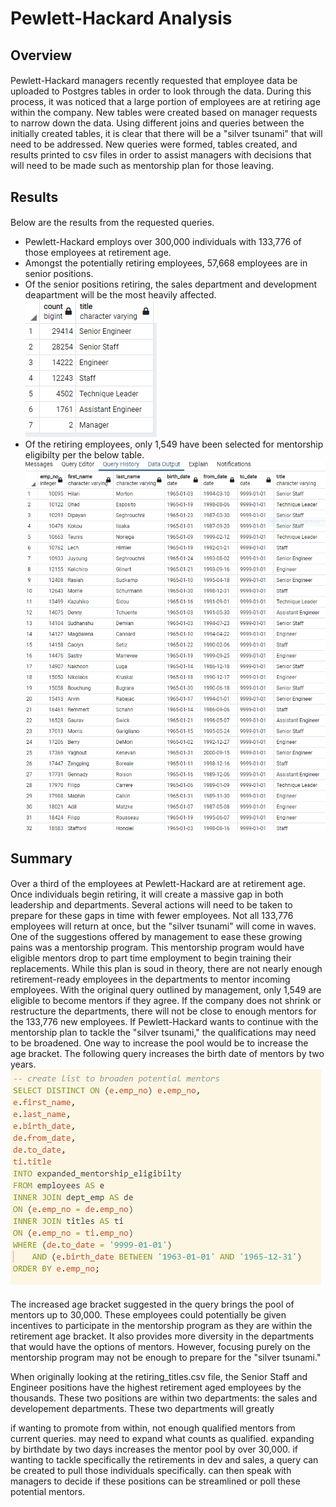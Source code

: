 # Pewlett-Hackard Analysis
## Overview
#### 
Pewlett-Hackard managers recently requested that employee data be uploaded to Postgres tables in order to look through the data. During this process, it was noticed that a large portion of employees are at retiring age within the company. New tables were created based on manager requests to narrow down the data. Using different joins and queries between the initially created tables, it is clear that there will be a "silver tsunami" that will need to be addressed. New queries were formed, tables created, and results printed to csv files in order to assist managers with decisions that will need to be made such as mentorship plan for those leaving.
## Results
####
Below are the results from the requested queries. 
  * Pewlett-Hackard employs over 300,000 individuals with 133,776 of those employees at retirement age. 
  * Amongst the potentially retiring employees, 57,668 employees are in senior positions. 
  * Of the senior positions retiring, the sales department and development deapartment will be the most heavily affected. 
![retiring_titles](https://github.com/victoriaguille/Pewlett-Hackard-Analysis/blob/main/Data/retiring_titles.PNG)
  * Of the retiring employees, only 1,549 have been selected for mentorship eligibilty per the below table. 
![mentorship_eligibilty](https://github.com/victoriaguille/Pewlett-Hackard-Analysis/blob/main/Data/mentorship_eligibilty.PNG)

## Summary
#### 
Over a third of the employees at Pewlett-Hackard are at retirement age. Once individuals begin retiring, it will create a massive gap in both leadership and departments. Several actions will need to be taken to prepare for these gaps in time with fewer employees. Not all 133,776 employees will return at once, but the "silver tsunami" will come in waves. One of the suggestions offered by management to ease these growing pains was a mentorship program. This mentorship program would have eligible mentors drop to part time employment to begin training their replacements. While this plan is soud in theory, there are not nearly enough retirement-ready employees in the departments to mentor incoming employees. With the original query outlined by management, only 1,549 are eligible to become mentors if they agree. If the company does not shrink or restructure the departments, there will not be close to enough mentors for the 133,776 new employees. If Pewlett-Hackard wants to continue with the mentorship plan to tackle the "silver tsunami," the qualifications may need to be broadened. One way to increase the pool would be to increase the age bracket. The following query increases the birth date of mentors by two years. 
![increased_mentors](https://github.com/victoriaguille/Pewlett-Hackard-Analysis/blob/main/Queries/increased_mentors.PNG)
####
The increased age bracket suggested in the query brings the pool of mentors up to 30,000. These employees could potentially be given incentives to participate in the mentorship program as they are within the retirement age bracket. It also provides more diversity in the departments that would have the options of mentors. However, focusing purely on the mentorship program may not be enough to prepare for the "silver tsunami."

When originally looking at the retiring_titles.csv file, the Senior Staff and Engineer positions have the highest retirement aged employees by the thousands. These two positions are within two departments: the sales and developement departments. These two departments will greatly 


 if wanting to promote from within, not enough qualified mentors from current queries. may need to expand what counts as qualified. expanding by birthdate by two days increases the mentor pool by over 30,000. if wanting to tackle specifically the retirements in dev and sales, a query can be created to pull those individuals specifically. can then speak with managers to decide if these positions can be streamlined or poll these potential mentors.
